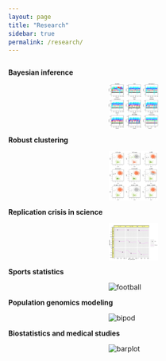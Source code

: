 ```yaml
---
layout: page
title: "Research"
sidebar: true
permalink: /research/
---
```




<div class="two-columns">
  <div class="column">
     <p>
     <strong>Bayesian inference</strong> 
    </p>
  </div>
<div class="column">
    <img src="ls.png" alt="bayesian" style="display: block; margin: auto;" width="100">
  </div>
</div>

<div class="two-columns">
  <div class="column">
     <p>
     <strong>Robust clustering</strong> 
    </p>
  </div>
<div class="column">
    <img src="cl.jpg" alt="clustering" style="display: block; margin: auto;" width="100">
  </div>
</div>


<div class="two-columns">
  <div class="column">
     <p>
     <strong>Replication crisis in science</strong> 
    </p>
  </div>
<div class="column">
    <img src="rs.png" alt="replication" style="display: block; margin: auto;" width="100">
  </div>
</div>

<div class="two-columns">
  <div class="column">
     <p>
     <strong>Sports statistics</strong> 
    </p>
  </div>
<div class="column">
    <img src="football.png.png" alt="football" style="display: block; margin: auto;" width="100">
  </div>
</div>

<div class="two-columns">
  <div class="column">
     <p>
     <strong>Population genomics modeling</strong> 
    </p>
  </div>
<div class="column">
    <img src="bipod.png.png" alt="bipod" style="display: block; margin: auto;" width="100">
  </div>
</div>


<div class="two-columns">
  <div class="column">
     <p>
     <strong>Biostatistics and medical studies</strong> 
    </p>
  </div>
<div class="column">
    <img src="barplot.png.png" alt="barplot" style="display: block; margin: auto;" width="100">
  </div>
</div>



